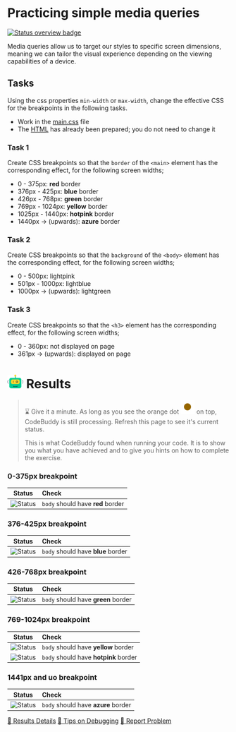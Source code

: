 # Practicing simple media queries
[![Status overview badge](../../blob/badges/.github/badges/main/badge.svg)](#-results)


Media queries allow us to target our styles to specific screen dimensions, meaning we can tailor the visual experience depending on the viewing capabilities of a device.

## Tasks

Using the css properties `min-width` or `max-width`, change the effective CSS for the breakpoints in the following tasks.

- Work in the [main.css](/main.css) file
- The [HTML](/index.html) has already been prepared; you do not need to change it

### Task 1

Create CSS breakpoints so that the `border` of the `<main>` element has the corresponding effect, for the following screen widths;

- 0 - 375px: **red** border
- 376px - 425px: **blue** border
- 426px - 768px: **green** border
- 769px - 1024px: **yellow** border
- 1025px - 1440px: **hotpink** border
- 1440px -> (upwards): **azure** border

### Task 2

Create CSS breakpoints so that the `background` of the `<body>` element has the corresponding effect, for the following screen widths;

- 0 - 500px: lightpink
- 501px - 1000px: lightblue
- 1000px -> (upwards): lightgreen

### Task 3

Create CSS breakpoints so that the `<h3>` element has the corresponding effect, for the following screen widths;

- 0 - 360px: not displayed on page
- 361px -> (upwards): displayed on page

[//]: # (autograding info start)
# <img src="https://github.com/DCI-EdTech/autograding-setup/raw/main/assets/bot-large.svg" alt="" data-canonical-src="https://github.com/DCI-EdTech/autograding-setup/raw/main/assets/bot-large.svg" height="31" /> Results
> ⌛ Give it a minute. As long as you see the orange dot ![processing](https://raw.githubusercontent.com/DCI-EdTech/autograding-setup/main/assets/processing.svg) on top, CodeBuddy is still processing. Refresh this page to see it's current status.
>
> This is what CodeBuddy found when running your code. It is to show you what you have achieved and to give you hints on how to complete the exercise.


### 0-375px breakpoint

|                 Status                  | Check                                                                                    |
| :-------------------------------------: | :--------------------------------------------------------------------------------------- |
| ![Status](../../blob/badges/.github/badges/main/status0.svg) | `body` should have **red** border |

### 376-425px breakpoint

|                 Status                  | Check                                                                                    |
| :-------------------------------------: | :--------------------------------------------------------------------------------------- |
| ![Status](../../blob/badges/.github/badges/main/status1.svg) | `body` should have **blue** border |

### 426-768px breakpoint

|                 Status                  | Check                                                                                    |
| :-------------------------------------: | :--------------------------------------------------------------------------------------- |
| ![Status](../../blob/badges/.github/badges/main/status2.svg) | `body` should have **green** border |

### 769-1024px breakpoint

|                 Status                  | Check                                                                                    |
| :-------------------------------------: | :--------------------------------------------------------------------------------------- |
| ![Status](../../blob/badges/.github/badges/main/status3.svg) | `body` should have **yellow** border |
| ![Status](../../blob/badges/.github/badges/main/status4.svg) | `body` should have **hotpink** border |

### 1441px and uo breakpoint

|                 Status                  | Check                                                                                    |
| :-------------------------------------: | :--------------------------------------------------------------------------------------- |
| ![Status](../../blob/badges/.github/badges/main/status5.svg) | `body` should have **azure** border |



[🔬 Results Details](../../actions)
[🐞 Tips on Debugging](https://github.com/DCI-EdTech/autograding-setup/wiki/How-to-work-with-CodeBuddy)
[📢 Report Problem](https://docs.google.com/forms/d/e/1FAIpQLSfS8wPh6bCMTLF2wmjiE5_UhPiOEnubEwwPLN_M8zTCjx5qbg/viewform?usp=pp_url&entry.652569746=uib-layout-simple-media-queries)


[//]: # (autograding info end)